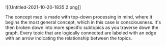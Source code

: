 ![[Untitled-2021-10-20-1835 2.png]]



<div style="page-break-after: always;"></div>

The concept map is made with top-down processing in mind, where it begins the most general concept, which in this case is consciousness. It's then broken down into more specific subtopics as you traverse down the graph. Every topic that are logically connected are labeled with an edge with an arrow indicating the relationship between the topics. 
